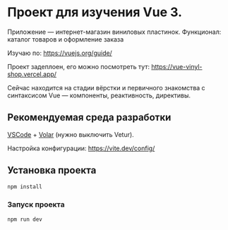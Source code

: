 # Проект для изучения Vue 3. 
Приложение — интернет-магазин виниловых пластинок. Функционал: каталог товаров и оформление заказа


Изучаю по: https://vuejs.org/guide/

Проект задеплоен, его можно посмотреть тут: https://vue-vinyl-shop.vercel.app/


Сейчас находится  на стадии вёрстки и первичного знакомства с синтаксисом Vue — компоненты, реактивность, директивы.

## Рекомендуемая среда разработки

[VSCode](https://code.visualstudio.com/) + [Volar](https://marketplace.visualstudio.com/items?itemName=Vue.volar) (нужно выключить Vetur).

Настройка конфигурации: https://vite.dev/config/

## Установка проекта

```sh
npm install
```

### Запуск проекта

```sh
npm run dev
```

